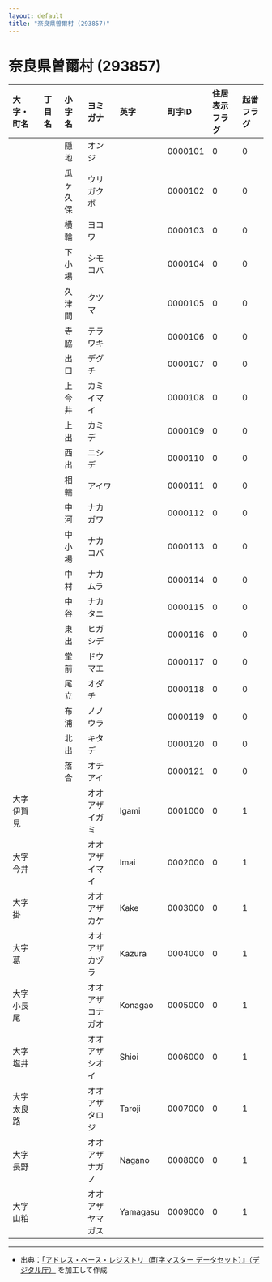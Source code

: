 ```yaml
---
layout: default
title: "奈良県曽爾村 (293857)"
---
```


# 奈良県曽爾村 (293857)

| 大字・町名 | 丁目名 | 小字名 | ヨミガナ | 英字 | 町字ID | 住居表示フラグ | 起番フラグ |
|:---|:---|:---|:---|:---|:---|:---|:---|
|  |  | 隠地 | オンジ |  | 0000101 | 0 | 0 |
|  |  | 瓜ヶ久保 | ウリガクボ |  | 0000102 | 0 | 0 |
|  |  | 横輪 | ヨコワ |  | 0000103 | 0 | 0 |
|  |  | 下小場 | シモコバ |  | 0000104 | 0 | 0 |
|  |  | 久津間 | クツマ |  | 0000105 | 0 | 0 |
|  |  | 寺脇 | テラワキ |  | 0000106 | 0 | 0 |
|  |  | 出口 | デグチ |  | 0000107 | 0 | 0 |
|  |  | 上今井 | カミイマイ |  | 0000108 | 0 | 0 |
|  |  | 上出 | カミデ |  | 0000109 | 0 | 0 |
|  |  | 西出 | ニシデ |  | 0000110 | 0 | 0 |
|  |  | 相輪 | アイワ |  | 0000111 | 0 | 0 |
|  |  | 中河 | ナカガワ |  | 0000112 | 0 | 0 |
|  |  | 中小場 | ナカコバ |  | 0000113 | 0 | 0 |
|  |  | 中村 | ナカムラ |  | 0000114 | 0 | 0 |
|  |  | 中谷 | ナカタニ |  | 0000115 | 0 | 0 |
|  |  | 東出 | ヒガシデ |  | 0000116 | 0 | 0 |
|  |  | 堂前 | ドウマエ |  | 0000117 | 0 | 0 |
|  |  | 尾立 | オダチ |  | 0000118 | 0 | 0 |
|  |  | 布浦 | ノノウラ |  | 0000119 | 0 | 0 |
|  |  | 北出 | キタデ |  | 0000120 | 0 | 0 |
|  |  | 落合 | オチアイ |  | 0000121 | 0 | 0 |
| 大字伊賀見 |  |  | オオアザイガミ | Igami | 0001000 | 0 | 1 |
| 大字今井 |  |  | オオアザイマイ | Imai | 0002000 | 0 | 1 |
| 大字掛 |  |  | オオアザカケ | Kake | 0003000 | 0 | 1 |
| 大字葛 |  |  | オオアザカヅラ | Kazura | 0004000 | 0 | 1 |
| 大字小長尾 |  |  | オオアザコナガオ | Konagao | 0005000 | 0 | 1 |
| 大字塩井 |  |  | オオアザシオイ | Shioi | 0006000 | 0 | 1 |
| 大字太良路 |  |  | オオアザタロジ | Taroji | 0007000 | 0 | 1 |
| 大字長野 |  |  | オオアザナガノ | Nagano | 0008000 | 0 | 1 |
| 大字山粕 |  |  | オオアザヤマガス | Yamagasu | 0009000 | 0 | 1 |

---

- 出典：[「アドレス・ベース・レジストリ（町字マスター データセット）』（デジタル庁）](https://www.digital.go.jp/policies/base_registry_address/) を加工して作成